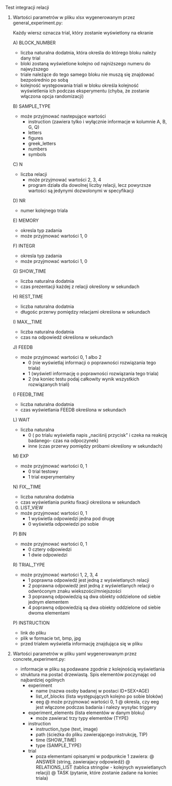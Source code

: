 Test integracji relacji

1) Wartości parametrów w pliku xlsx wygenerowanym przez general_experiment.py:

    Każdy wiersz oznacza trial, który zostanie wyświetlony na ekranie

    A) BLOCK_NUMBER
    - liczba naturalna dodatnia, która określa do którego bloku należy dany trial
    - bloki zostaną wyświetlone kolejno od najniższego numeru do najwyższego
    - triale należące do tego samego bloku nie muszą się znajdować bezpośrednio po sobą
    - kolejność występowania triali w bloku określa kolejność wyświetlenia ich podczas eksperymentu (chyba, że zostanie włączona opcja randomizacji)

    B) SAMPLE_TYPE
    - może przyjmować nastepujące wartości
        * instruction (zawiera tylko i wyłącznie informacje w kolumnie A, B, G, Q)
        * letters
        * figures
        * greek_letters
        * numbers
        * symbols

    C) N
    - liczba relacji
        * może przyjmować wartości 2, 3, 4
        * program działa dla dowolnej liczby relacji, lecz powyrzsze wartości są jedynymi dozwolonymi w specyfikacji

    D) NR
    - numer kolejnego triala

    E) MEMORY
    - okresla typ zadania
    - może przyjmować wartości 1, 0

    F) INTEGR
    - okresla typ zadania
    - może przyjmować wartości 1, 0

    G) SHOW_TIME
    - liczba naturalna dodatnia
    - czas prezentacji każdej z relacji określony w sekundach

    H) REST_TIME
    - liczba naturalna dodatnia
    - długośc przerwy pomiędzy relacjami określona w sekundach

    I) MAX__TIME
    - liczba naturalna dodatnia
    - czas na odpowiedź określona w sekundach

    J) FEEDB
    - może przyjmować wartości 0, 1 albo 2
        * 0 (nie wyświetlaj informacji o poprawności rozwiązania tego triala)
        * 1 (wyświetl informację o poprawności rozwiązania tego triala)
        * 2 (na koniec testu podaj całkowity wynik wszystkich rozwiązanych triali)

    I) FEEDB_TIME
    - liczba naturalna dodatnia
    - czas wyświetlania FEEDB określona w sekundach

    L) WAIT
    - liczba naturalna
        * 0 ( po trialu wyświetla napis „naciśnij przycisk” i czeka na reakcję badanego- czas na odpoczynek)
        * inne (czas przerwy pomiędzy próbami określony w sekundach)

    M) EXP
    - może przyjmować wartości 0, 1
        * 0 trial testowy
        * 1 trial experymentalny

    N) FIX__TIME
    - liczba naturalna dodatnia
    - czas wyświetlania punktu fixacji określona w sekundach

    0) LIST_VIEW
    - może przyjmować wartości 0, 1
        * 1 wyświetla odpowiedzi jedna pod drugę
        * 0 wyświetla odpowiedzi po sobie

    P) BIN
    - może przyjmować wartości 0, 1
        * 0 cztery odpowiedzi
        * 1 dwie odpowiedzi

    R) TRIAL_TYPE
    - może przyjmować wartości 1, 2, 3, 4
        * 1 poprawna odpowiedź jest jedną z wyświetlanych relacji
        * 2 poprawna odpowiedź jest jedną z wyświetlanych relacji o odwróconym znaku wiekszości/mniejszości
        * 3 poprawną odpowiedzią są dwa obiekty oddzielone od siebie jednym elementem
        * 4 poprawną odpowiedzią są dwa obiekty oddzielone od siebie dwoma elementami

    P) INSTRUCTION
    - link do pliku
    - plik w formacie txt, bmp, jpg
    - przed trialem wyświetla informację znajdująca się w pliku



2) Wartości parametrów w pliku yaml wygenerowanym przez concrete_experiment.py:

    - informacje w pliku są podawane zgodnie z kolejnością wyświetlania
    - struktura ma postać drzewiastą. Spis elementów poczynając od najbardziej ogólnych
        * experiment
            + name (nazwa osoby badanej w postaci ID+SEX+AGE)
            + list_of_blocks (lista występujących kolejno po sobie bloków)
            + eeg
                @ może przyjmować wartości 0, 1
                @ okresla, czy eeg jest włączone podczas badania i nalezy wysyłac triggery
        * experiment_elements (lista elementów w danym bloku)
            + może zawierać trzy typy elementów (TYPE)
        * instruction
            + instruction_type (text, image)
            + path (ścieżka do pliku zawierającego instrukcję, TIP)
            + time (SHOW_TIME)
            + type (SAMPLE_TYPE)
        * trial
            + poza elementami opisanymi w podpunkcie 1 zawiera:
                @ ANSWER (string, zawierajacy odpowiedź)
                @ RELATIONS_LIST (tablica stringów - kolejnych wyswietlanych relacji)
                @ TASK (pytanie, które zostanie zadane na koniec triala)
